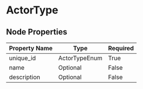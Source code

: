 
# ActorType

## Node Properties

| Property Name | Type | Required |
| ------------- | ---- | -------- |
| unique_id | ActorTypeEnum | True |
| name | Optional | False |
| description | Optional | False |



